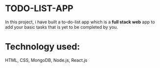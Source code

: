 # TODO-LIST-APP
In this project, i have built a to-do-list app which is a <strong>full stack web</strong> app to add your basic tasks that is yet to be completed by you.


<h1>Technology used:</h1>
HTML, CSS, MongoDB, Node.js, React.js
